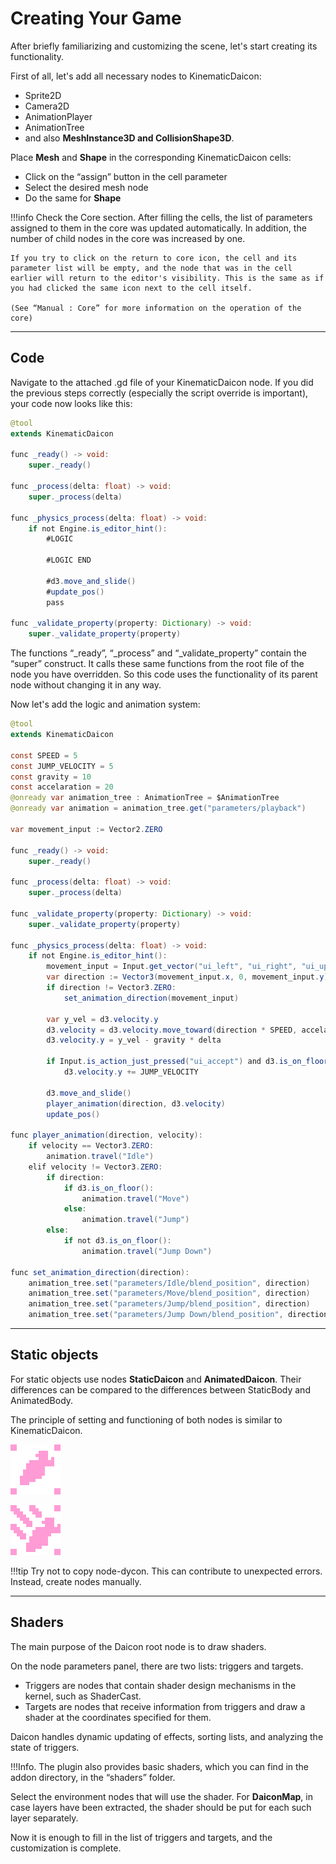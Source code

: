 # Creating Your Game

After briefly familiarizing and customizing the scene, let's start creating its functionality. 

First of all, let's add all necessary nodes to KinematicDaicon: 

- Sprite2D
- Camera2D
- AnimationPlayer
- AnimationTree
- and also **MeshInstance3D and CollisionShape3D**.

Place **Mesh** and **Shape** in the corresponding KinematicDaicon cells:

- Click on the “assign” button in the cell parameter
- Select the desired mesh node
- Do the same for **Shape**

!!!info
	Check the Core section. After filling the cells, the list of parameters assigned to them in the core was updated automatically. In addition, the number of child nodes in the core was increased by one. 
	
	If you try to click on the return to core icon, the cell and its parameter list will be empty, and the node that was in the cell earlier will return to the editor's visibility. This is the same as if you had clicked the same icon next to the cell itself.
	
	(See “Manual : Core” for more information on the operation of the core)

---
## Code

Navigate to the attached .gd file of your KinematicDaicon node. If you did the previous steps correctly (especially the script override is important), your code now looks like this:

```java
@tool
extends KinematicDaicon

func _ready() -> void:
	super._ready()

func _process(delta: float) -> void:
	super._process(delta)

func _physics_process(delta: float) -> void:
	if not Engine.is_editor_hint():
		#LOGIC
	
		#LOGIC END
	
		#d3.move_and_slide()
		#update_pos()
		pass

func _validate_property(property: Dictionary) -> void:
	super._validate_property(property)

```

The functions “_ready”, “_process” and “_validate_property” contain the “super” construct. It calls these same functions from the root file of the node you have overridden. So this code uses the functionality of its parent node without changing it in any way.

Now let's add the logic and animation system:

```java
@tool
extends KinematicDaicon

const SPEED = 5
const JUMP_VELOCITY = 5
const gravity = 10
const accelaration = 20
@onready var animation_tree : AnimationTree = $AnimationTree
@onready var animation = animation_tree.get("parameters/playback")

var movement_input := Vector2.ZERO

func _ready() -> void:
	super._ready()
	
func _process(delta: float) -> void:
	super._process(delta)
	
func _validate_property(property: Dictionary) -> void:
	super._validate_property(property)

func _physics_process(delta: float) -> void:
	if not Engine.is_editor_hint():
		movement_input = Input.get_vector("ui_left", "ui_right", "ui_up", "ui_down")
		var direction := Vector3(movement_input.x, 0, movement_input.y).normalized()
		if direction != Vector3.ZERO:
			set_animation_direction(movement_input)
		
		var y_vel = d3.velocity.y
		d3.velocity = d3.velocity.move_toward(direction * SPEED, accelaration * delta)
		d3.velocity.y = y_vel - gravity * delta
		
		if Input.is_action_just_pressed("ui_accept") and d3.is_on_floor():
			d3.velocity.y += JUMP_VELOCITY
			
		d3.move_and_slide()
		player_animation(direction, d3.velocity)
		update_pos()

func player_animation(direction, velocity):
	if velocity == Vector3.ZERO:
		animation.travel("Idle")
	elif velocity != Vector3.ZERO:
		if direction:
			if d3.is_on_floor():
				animation.travel("Move")
			else:
				animation.travel("Jump")
		else:
			if not d3.is_on_floor():
				animation.travel("Jump Down")

func set_animation_direction(direction):
	animation_tree.set("parameters/Idle/blend_position", direction)
	animation_tree.set("parameters/Move/blend_position", direction)
	animation_tree.set("parameters/Jump/blend_position", direction)
	animation_tree.set("parameters/Jump Down/blend_position", direction)
```

---
## Static objects

For static objects use nodes **StaticDaicon** and **AnimatedDaicon**. Their differences can be compared to the differences between StaticBody and AnimatedBody.

The principle of setting and functioning of both nodes is similar to KinematicDaicon.

![static_daicon.png](../assets/images/static_daicon.png)

![animated_daicon.png](../assets/images/animated_daicon.png)

!!!tip
	Try not to copy node-dycon. This can contribute to unexpected errors.
	Instead, create nodes manually.

---
## Shaders

The main purpose of the Daicon root node is to draw shaders.

On the node parameters panel, there are two lists: triggers and targets.

- Triggers are nodes that contain shader design mechanisms in the kernel, such as ShaderCast.
- Targets are nodes that receive information from triggers and draw a shader at the coordinates specified for them.

Daicon handles dynamic updating of effects, sorting lists, and analyzing the state of triggers.

!!!Info.
	The plugin also provides basic shaders, which you can find in the addon directory, in the “shaders” folder.

Select the environment nodes that will use the shader. For **DaiconMap**, in case layers have been extracted, the shader should be put for each such layer separately.

Now it is enough to fill in the list of triggers and targets, and the customization is complete.